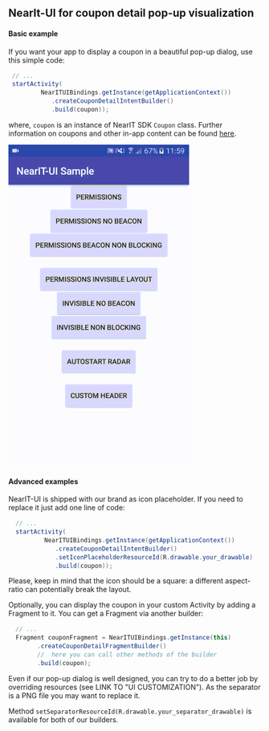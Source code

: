 ## NearIt-UI for coupon detail pop-up visualization
#### Basic example
If you want your app to display a coupon in a beautiful pop-up dialog, use this simple code:

```java
 // ...
 startActivity(
         NearITUIBindings.getInstance(getApplicationContext())
            .createCouponDetailIntentBuilder()
            .build(coupon));
```

where, `coupon` is an instance of NearIT SDK `Coupon` class. Further information on coupons and other in-app content can be found [here](http://nearit-android.readthedocs.io/en/latest/in-app-content/).

![NearIT-UI permissions request demo on Android](demo_basic.gif)

#### Advanced examples
NearIT-UI is shipped with our brand as icon placeholder. If you need to replace it just add one line of code:

```java
  // ...
  startActivity(
          NearITUIBindings.getInstance(getApplicationContext())
             .createCouponDetailIntentBuilder()
             .setIconPlaceholderResourceId(R.drawable.your_drawable)
             .build(coupon));
```

Please, keep in mind that the icon should be a square: a different aspect-ratio can potentially break the layout.

Optionally, you can display the coupon in your custom Activity by adding a Fragment to it. You can get a Fragment via another builder:

```java
  // ...
  Fragment couponFragment = NearITUIBindings.getInstance(this)
        .createCouponDetailFragmentBuilder()
        //  here you can call other methods of the builder
        .build(coupon);
```

Even if our pop-up dialog is well designed, you can try to do a better job by overriding resources (see LINK TO "UI CUSTOMIZATION"). As the separator is a PNG file you may want to replace it.

Method `setSeparatorResourceId(R.drawable.your_separator_drawable)` is available for both of our builders.